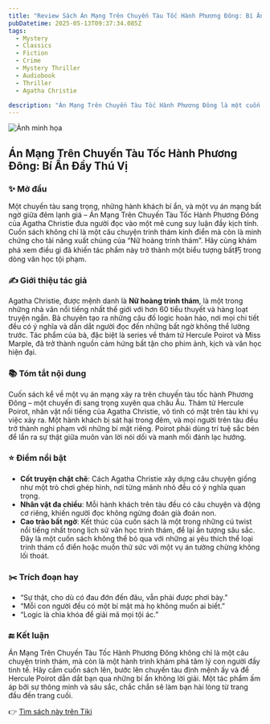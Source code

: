 ```yaml
---
title: "Review Sách Án Mạng Trên Chuyến Tàu Tốc Hành Phương Đông: Bí Ẩn Ly Kỳ Đỉnh Cao"
pubDatetime: 2025-05-13T09:37:34.085Z
tags:
  - Mystery
  - Classics
  - Fiction
  - Crime
  - Mystery Thriller
  - Audiobook
  - Thriller
  - Agatha Christie

description: "Án Mạng Trên Chuyến Tàu Tốc Hành Phương Đông là một cuốn tiểu thuyết trinh thám được độc giả quan tâm và cuốn hút bởi chính là yếu tố gây cấn, bất ngờ, sự logic và hợp lí.Một tên giết người trên chuyến tàu tốc hành Phương Đông được phát hiện đã bị giết chết bởi 12 nhát dao khác nhau. Phải chăng hung thủ là người ngoài hay chính 12 hành khách - vốn có mối thù với hắn - thông đồng với nhau để trả thù? Thám tử Poirot đã ra tay và vụ án dần dần được làm sáng tỏ. Kết quả thu được không chỉ đơn thuần là câu trả lời cho vấn đề hung thủ là ai, mà chính là lương tâm của con người trước ánh sáng của công lí đã mở ra, anh lại tìm đến bên cô để cùng nhìn về một khoảng trời bình yên."
---
```


![Ảnh minh họa](https://images-na.ssl-images-amazon.com/images/S/compressed.photo.goodreads.com/books/1630686515i/25461269.jpg) 

 ## Án Mạng Trên Chuyến Tàu Tốc Hành Phương Đông: Bí Ẩn Đầy Thú Vị

### ✨ Mở đầu
Một chuyến tàu sang trọng, những hành khách bí ẩn, và một vụ án mạng bất ngờ giữa đêm lạnh giá – Án Mạng Trên Chuyến Tàu Tốc Hành Phương Đông của Agatha Christie đưa người đọc vào một mê cung suy luận đầy kịch tính. Cuốn sách không chỉ là một câu chuyện trinh thám kinh điển mà còn là minh chứng cho tài năng xuất chúng của “Nữ hoàng trinh thám”. Hãy cùng khám phá xem điều gì đã khiến tác phẩm này trở thành một biểu tượng bất朽 trong dòng văn học tội phạm.

### ✍️ Giới thiệu tác giả
Agatha Christie, được mệnh danh là **Nữ hoàng trinh thám**, là một trong những nhà văn nổi tiếng nhất thế giới với hơn 60 tiểu thuyết và hàng loạt truyện ngắn. Bà chuyên tạo ra những câu đố logic hoàn hảo, nơi mọi chi tiết đều có ý nghĩa và dẫn dắt người đọc đến những bất ngờ không thể lường trước. Tác phẩm của bà, đặc biệt là series về thám tử Hercule Poirot và Miss Marple, đã trở thành nguồn cảm hứng bất tận cho phim ảnh, kịch và văn học hiện đại.

### 📚 Tóm tắt nội dung
Cuốn sách kể về một vụ án mạng xảy ra trên chuyến tàu tốc hành Phương Đông – một chuyến đi sang trọng xuyên qua châu Âu. Thám tử Hercule Poirot, nhân vật nổi tiếng của Agatha Christie, vô tình có mặt trên tàu khi vụ việc xảy ra. Một hành khách bị sát hại trong đêm, và mọi người trên tàu đều trở thành nghi phạm với những bí mật riêng. Poirot phải dùng trí tuệ sắc bén để lần ra sự thật giữa muôn vàn lời nói dối và manh mối đánh lạc hướng.

### ⭐ Điểm nổi bật
- **Cốt truyện chặt chẽ**: Cách Agatha Christie xây dựng câu chuyện giống như một trò chơi ghép hình, nơi từng mảnh nhỏ đều có ý nghĩa quan trọng.
- **Nhân vật đa chiều**: Mỗi hành khách trên tàu đều có câu chuyện và động cơ riêng, khiến người đọc không ngừng đoán già đoán non.
- **Cao trào bất ngờ**: Kết thúc của cuốn sách là một trong những cú twist nổi tiếng nhất trong lịch sử văn học trinh thám, để lại ấn tượng sâu sắc.
Đây là một cuốn sách không thể bỏ qua với những ai yêu thích thể loại trinh thám cổ điển hoặc muốn thử sức với một vụ án tưởng chừng không lối thoát.

### ✂️ Trích đoạn hay
- “Sự thật, cho dù có đau đớn đến đâu, vẫn phải được phơi bày.”
- “Mỗi con người đều có một bí mật mà họ không muốn ai biết.”
- “Logic là chìa khóa để giải mã mọi tội ác.”

### 🔚 Kết luận
Án Mạng Trên Chuyến Tàu Tốc Hành Phương Đông không chỉ là một câu chuyện trinh thám, mà còn là một hành trình khám phá tâm lý con người đầy tinh tế. Hãy cầm cuốn sách lên, bước lên chuyến tàu định mệnh ấy và để Hercule Poirot dẫn dắt bạn qua những bí ẩn không lời giải. Một tác phẩm ấm áp bởi sự thông minh và sâu sắc, chắc chắn sẽ làm bạn hài lòng từ trang đầu đến trang cuối.

👉 [Tìm sách này trên Tiki](https://tiki.vn/search?q=%C3%81n%20M%E1%BA%A1ng%20Tr%C3%AAn%20Chuy%E1%BA%BFn%20T%C3%A0u%20T%E1%BB%91c%20H%C3%A0nh%20Ph%C6%B0%C6%A1ng%20%C4%90%C3%B4ng)
